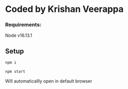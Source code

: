 # Coded by Krishan Veerappa

### Requirements:

Node v16.13.1

## Setup

```bash
npm i

npm start
```

Will automaticallly open in default browser
